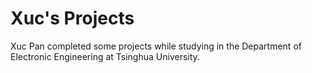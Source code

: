 # Xuc's Projects

Xuc Pan completed some projects while studying in the Department of Electronic Engineering at Tsinghua University.
